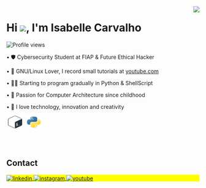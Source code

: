 <img align="right" height="600em" src="https://raw.githubusercontent.com/gist/cyberiia/3e6e25057b79419c4734363337ae34b0/raw/98e967d8732165a07b6f485bd6e6ec0b3d3558a7/githubcard.svg"/>
<h1 align="left">Hi <img src="https://raw.githubusercontent.com/kaueMarques/kaueMarques/master/hi.gif" height="30px">, I'm Isabelle Carvalho</h1>
<p align="left"> <img src="https://komarev.com/ghpvc/?username=cyberiia&color=yellow" alt="Profile views" /> </p>

• 🛡️ Cybersecurity Student at FIAP & Future Ethical Hacker

• 🐧 GNU/Linux Lover, I record small tutorials at [youtube.com](https://www.youtube.com/channel/UCx1cLTZQ7ebbGQVD83J-d1w)

• 👩‍💻 Starting to program gradually in Python & ShellScript

• 💽 Passion for Computer Architecture since childhood

• 👾 I love technology, innovation and creativity

<div style="display: inline_block">
<img align="center" alt="Logo-CSS" height="35" width="45" src="https://raw.githubusercontent.com/devicons/devicon/master/icons/bash/bash-original.svg">
<img align="center" alt="Logo-Python" height="35" width="45" src="https://raw.githubusercontent.com/devicons/devicon/master/icons/python/python-original.svg">
</div> 
  
<br><br>
## Contact

<p align="left" style="background:yellow">
<a href="https://www.linkedin.com/in/isabellecrg/" target="_blank">
  <img align="center" src="https://img.shields.io/badge/-Linkedin-black" alt="linkedin"/>
</a>
<a href="https://www.instagram.com/itzhelloween/" target="_blank">
 <img align="center" src="https://img.shields.io/badge/-Instagram-black" alt="instagram"/>
</a>
<a href="https://www.youtube.com/channel/UCx1cLTZQ7ebbGQVD83J-d1w" target="_blank">
 <img align="center" src="https://img.shields.io/badge/-Youtube-black" alt="youtube"/>
</a>
</p>
